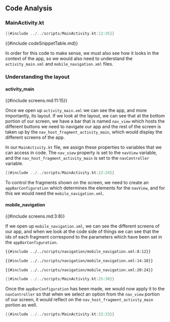 ## Code Analysis

### MainActivity.kt
```kt
{{#include ../../scripts/MainActivity.kt:12:35}}
```

{{#include codeSnippetTable.md}}

In order for this code to make sense, we must also see how it looks in the context of the app, so we would also need to understand the `activity_main.xml` and `mobile_navigation.xml` files.

### Understanding the layout

#### activity_main
{{#include screens.md:11:15}}

Once we open up `activity_main.xml` we can see the app, and more importantly, its layout. If we look at the layout, we can see that at the bottom portion of our screen, we have a bar that is named `nav_view` which hosts the different buttons we need to navigate our app and the rest of the screen is taken up by the `nav_host_fragment_activity_main`, which would display the different screens of the app.

In our `MainActivity.kt` file, we assign these properties to variables that we can access in code. The `nav_view` property is set to the `navView` variable, and the `nav_host_fragment_activity_main` is set to the `navController` variable.

```kt
{{#include ../../scripts/MainActivity.kt:22:24}}
```

To control the fragments shown on the screen, we need to create an `appBarConfiguration` which determines the elements for the `navView`, and for this we would need the `mobile_navigation.xml`.

#### mobile_navigation
{{#include screens.md:3:8}}

If we open up `mobile_navigation.xml`, we can see the different screens of our app, and when we look at the code side of things we can see that the ids of each fragment correspond to the parameters which have been set in the `appBarConfiguration`.
```xml
{{#include ../../scripts/navigation/mobile_navigation.xml:8:12}}
```
```xml
{{#include ../../scripts/navigation/mobile_navigation.xml:14:18}}
```
```xml
{{#include ../../scripts/navigation/mobile_navigation.xml:20:24}}
```
```kt
{{#include ../../scripts/MainActivity.kt:25:30}}
```

Once the `appBarConfiguration` has been made, we would now apply it to the `navController` so that when we select an option from the `nav_view` portion of our screen, it would reflect on the `nav_host_fragment_activity_main` portion as well.

```kt
{{#include ../../scripts/MainActivity.kt:32:33}}
```